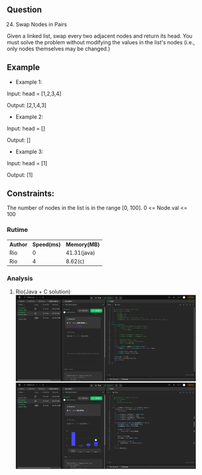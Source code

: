 ## Question

24. Swap Nodes in Pairs

Given a linked list, swap every two adjacent nodes and return its head. You must solve the problem without modifying the values in the list's nodes (i.e., only nodes themselves may be changed.)

## Example

- Example 1:

Input: head = [1,2,3,4]

Output: [2,1,4,3]

- Example 2:

Input: head = []

Output: []

- Example 3:

Input: head = [1]

Output: [1]

## Constraints:

The number of nodes in the list is in the range [0, 100].
0 <= Node.val <= 100

### Rutime

<table>
  <tr>
    <th>Author</th>
    <th>Speed(ms)</th>
    <th>Memory(MB)</th>
  </tr>
  <tr>
    <td>Rio</td>
    <td>0</td >
    <td>41.31(java)</td>
  </tr>
    <tr>
    <td>Rio</td>
    <td>4</td >
    <td>8.62(c)</td>
  </tr>
</table>

### Analysis

1. Rio(Java + C solution)
   ![im](img/rio_java_solution.png)
   ![im](img/rio_C_solution.png)
